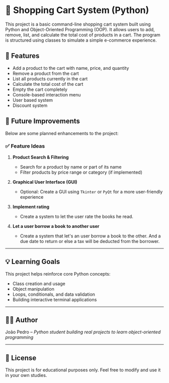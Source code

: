 
# 🛒 Shopping Cart System (Python)

This project is a basic command-line shopping cart system built using Python and Object-Oriented Programming (OOP). It allows users to add, remove, list, and calculate the total cost of products in a cart. The program is structured using classes to simulate a simple e-commerce experience.

## 🚀 Features

- Add a product to the cart with name, price, and quantity
- Remove a product from the cart
- List all products currently in the cart
- Calculate the total cost of the cart
- Empty the cart completely
- Console-based interaction menu
- User based system
- Discount system

## 🔮 Future Improvements

Below are some planned enhancements to the project:

### ✅ Feature Ideas

1. **Product Search & Filtering**
   - Search for a product by name or part of its name
   - Filter products by price range or category (if implemented)

2. **Graphical User Interface (GUI)**
   - Optional: Create a GUI using `Tkinter` or `PyQt` for a more user-friendly experience

3. **Implement rating**
   - Create a system to let the user rate the books he read.

4. **Let a user borrow a book to another user**
   - Create a system that let's an user borrow a book to the other. And a due date to return or else a tax will be deducted from the borrower.

---

## 💡 Learning Goals

This project helps reinforce core Python concepts:

- Class creation and usage
- Object manipulation
- Loops, conditionals, and data validation
- Building interactive terminal applications

---

## 👨‍💻 Author

João Pedro – *Python student building real projects to learn object-oriented programming*

---

## 📃 License

This project is for educational purposes only. Feel free to modify and use it in your own studies.
